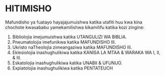 # HITIMISHO

Mafundisho ya fuatayo hayajajumuishwa katika utafiti huu kwa kina chochote kwasababu yamekamilishwa kikamilifu katika kozi zingine:

1. Bibliolojia imejumuishwa katika UTANGULIZI WA BIBLIA.
2. Pneumatolojia imefunikwa katika MAFUNDISHO III.
3. Ukristo naTheolojia zimeangaziwa katika MAFUNDISHO III.
4. Eklesiolojia inashughulikiwa katika KANISA LA MTAA & WARAKA WA I, II, & III.
5. Eskatolojia inashughulikiwa katika UNABII & UFUNUO.
6. Expiatolojia inashughulikiwa katika PENTATEUCH

